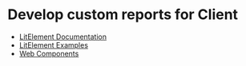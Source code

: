 # Develop custom reports for Client 

- [LitElement Documentation](https://lit-element.polymer-project.org/)
- [LitElement Examples](https://github.com/open-wc/lit-demos)
- [Web Components](https://developer.mozilla.org/en-US/docs/Web/Web_Components/Using_custom_elements)


